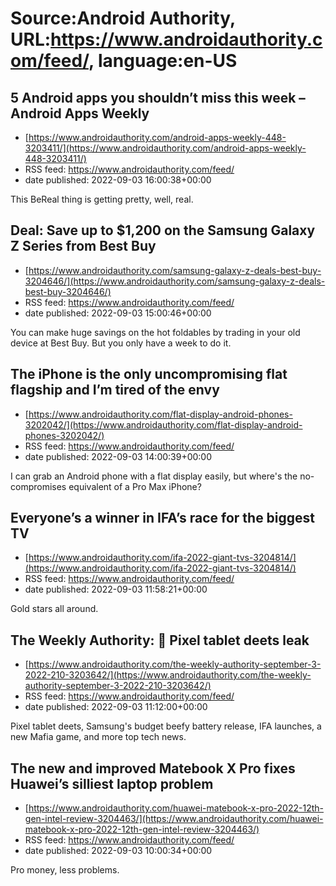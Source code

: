 # Source:Android Authority, URL:https://www.androidauthority.com/feed/, language:en-US

## 5 Android apps you shouldn’t miss this week – Android Apps Weekly
 - [https://www.androidauthority.com/android-apps-weekly-448-3203411/](https://www.androidauthority.com/android-apps-weekly-448-3203411/)
 - RSS feed: https://www.androidauthority.com/feed/
 - date published: 2022-09-03 16:00:38+00:00

This BeReal thing is getting pretty, well, real.

## Deal: Save up to $1,200 on the Samsung Galaxy Z Series from Best Buy
 - [https://www.androidauthority.com/samsung-galaxy-z-deals-best-buy-3204646/](https://www.androidauthority.com/samsung-galaxy-z-deals-best-buy-3204646/)
 - RSS feed: https://www.androidauthority.com/feed/
 - date published: 2022-09-03 15:00:46+00:00

You can make huge savings on the hot foldables by trading in your old device at Best Buy. But you only have a week to do it.

## The iPhone is the only uncompromising flat flagship and I’m tired of the envy
 - [https://www.androidauthority.com/flat-display-android-phones-3202042/](https://www.androidauthority.com/flat-display-android-phones-3202042/)
 - RSS feed: https://www.androidauthority.com/feed/
 - date published: 2022-09-03 14:00:39+00:00

I can grab an Android phone with a flat display easily, but where's the no-compromises equivalent of a Pro Max iPhone?

## Everyone’s a winner in IFA’s race for the biggest TV
 - [https://www.androidauthority.com/ifa-2022-giant-tvs-3204814/](https://www.androidauthority.com/ifa-2022-giant-tvs-3204814/)
 - RSS feed: https://www.androidauthority.com/feed/
 - date published: 2022-09-03 11:58:21+00:00

Gold stars all around.

## The Weekly Authority: 👀 Pixel tablet deets leak
 - [https://www.androidauthority.com/the-weekly-authority-september-3-2022-210-3203642/](https://www.androidauthority.com/the-weekly-authority-september-3-2022-210-3203642/)
 - RSS feed: https://www.androidauthority.com/feed/
 - date published: 2022-09-03 11:12:00+00:00

Pixel tablet deets, Samsung's budget beefy battery release, IFA launches, a new Mafia game, and more top tech news.

## The new and improved Matebook X Pro fixes Huawei’s silliest laptop problem
 - [https://www.androidauthority.com/huawei-matebook-x-pro-2022-12th-gen-intel-review-3204463/](https://www.androidauthority.com/huawei-matebook-x-pro-2022-12th-gen-intel-review-3204463/)
 - RSS feed: https://www.androidauthority.com/feed/
 - date published: 2022-09-03 10:00:34+00:00

Pro money, less problems.

